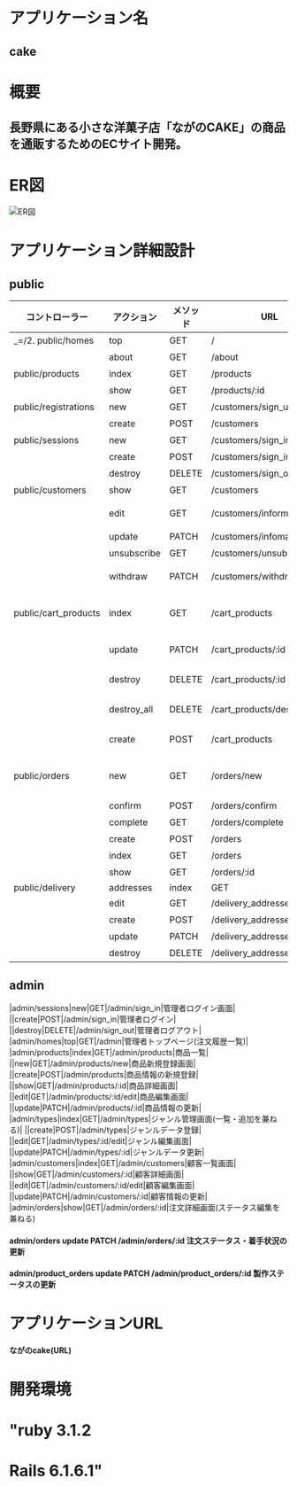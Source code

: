 # アプリケーション名																									
## cake																									

# 概要																									
## 長野県にある小さな洋菓子店「ながのCAKE」の商品を通販するためのECサイト開発。																									

# ER図
![ER図](https://github.com/gamers-j/cake/blob/develop/ER%E5%9B%B3.png)

# アプリケーション詳細設計	
## public
|コントローラー|アクション|メソッド|URL|目的|
|---|---|---|---|---|
|_=/2. public/homes|top|GET|/|トップページ|
||about|GET|/about|アバウトページ|
|public/products|index|GET|/products|商品一覧|
||show|GET|/products/:id|商品詳細|
|public/registrations|new|GET|/customers/sign_up|顧客の会員登録画面|
||create|POST|/customers|顧客の会員登録|
|public/sessions|new|GET|/customers/sign_in|顧客ログイン画面|
||create|POST|/customers/sign_in|顧客ログイン|
||destroy|DELETE|/customers/sign_out|顧客ログアウト|
|public/customers|show|GET|/customers|顧客のマイページ|
||edit|GET|/customers/information/edit|顧客の登録情報編集画面|
||update|PATCH|/customers/infomation|顧客の登録情報更新|
||unsubscribe|GET|/customers/unsubscribe|顧客の退会確認画面|
||withdraw|PATCH|/customers/withdraw|顧客の退会処理(ステータスの更新)|
|public/cart_products|index|GET|/cart_products|カート内商品一覧画面(数量変更・カート削除の要素を含む)|
||update|PATCH|/cart_products/:id|カート内商品データ更新|
||destroy|DELETE|/cart_products/:id|カート内商品データ削除(一商品)|
||destroy_all|DELETE|/cart_products/destroy_all|カート内商品データ削除(全て)|
||create|POST|/cart_products|カート内商品データ追加|
|public/orders|new|GET|/orders/new|注文情報入力画面(支払方法・配送先の選択)|
||confirm|POST|/orders/confirm|注文情報確認画面|
||complete|GET|/orders/complete|注文完了画面|
||create|POST|/orders|注文確定処理|
||index|GET|/orders|注文履歴画面|
||show|GET|/orders/:id|注文履歴詳細画面|
|public/delivery|addresses|index|GET|/delivery_addresses|配送先登録/一覧画面|
||edit|GET|/delivery_addresses/:id/edit|配送先編集画面|
||create|POST|/delivery_addresses|配送先の登録|
||update|PATCH|/delivery_addresses/:id|配送先の更新|
||destroy|DELETE|/delivery_addresses/:id|配送先の削除|

## admin
|admin/sessions|new|GET|/admin/sign_in|管理者ログイン画面|
||create|POST|/admin/sign_in|管理者ログイン|
||destroy|DELETE|/admin/sign_out|管理者ログアウト|
|admin/homes|top|GET|/admin|管理者トップページ(注文履歴一覧)|
|admin/products|index|GET|/admin/products|商品一覧|
||new|GET|/admin/products/new|商品新規登録画面|
||create|POST|/admin/products|商品情報の新規登録|
||show|GET|/admin/products/:id|商品詳細画面|
||edit|GET|/admin/products/:id/edit|商品編集画面|
||update|PATCH|/admin/products/:id|商品情報の更新|
|admin/types|index|GET|/admin/types|ジャンル管理画面(一覧・追加を兼ねる)|
||create|POST|/admin/types|ジャンルデータ登録|
||edit|GET|/admin/types/:id/edit|ジャンル編集画面|
||update|PATCH|/admin/types/:id|ジャンルデータ更新|
|admin/customers|index|GET|/admin/customers|顧客一覧画面|
||show|GET|/admin/customers/:id|顧客詳細画面|
||edit|GET|/admin/customers/:id/edit|顧客編集画面|
||update|PATCH|/admin/customers/:id|顧客情報の更新|
|admin/orders|show|GET|/admin/orders/:id|注文詳細画面(ステータス編集を兼ねる)
#### admin/orders	         update	PATCH	/admin/orders/:id	注文ステータス・着手状況の更新
#### admin/product_orders   update	PATCH	/admin/product_orders/:id	製作ステータスの更新 

# アプリケーションURL																									
#### ながのcake(URL)																									

# 開発環境																									
# "ruby 3.1.2

# Rails 6.1.6.1"																									
